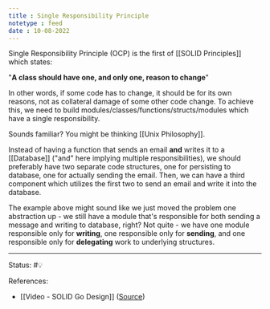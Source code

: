 ```yaml
---
title : Single Responsibility Principle
notetype : feed
date : 10-08-2022
---
```


Single Responsibility Principle (OCP) is the first of [[SOLID Principles]] which states:

"**A class should have one, and only one, reason to change**"

In other words, if some code has to change, it should be for its own reasons, not as collateral damage of some other code change. To achieve this, we need to build modules/classes/functions/structs/modules which have a single responsibility.

Sounds familiar? You might be thinking [[Unix Philosophy]].

Instead of having a function that sends an email **and** writes it to a [[Database]] ("and" here implying multiple responsibilities), we should preferably have two separate code structures, one for persisting to database, one for actually sending the email. Then, we can have a third component which utilizes the first two to send an email and write it into the database.

The example above might sound like we just moved the problem one abstraction up - we still have a module that's responsible for both sending a message and writing to database, right? Not quite - we have one module responsible only for **writing**, one responsible only for **sending**, and one responsible only for **delegating** work to underlying structures.



-----

Status: #💡 

References:
- [[Video - SOLID Go Design]] ([Source](https://www.youtube.com/watch?v=zzAdEt3xZ1M&ab_channel=GopherConUK))
